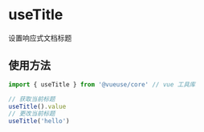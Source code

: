 # useTitle
设置响应式文档标题

## 使用方法
``` js
import { useTitle } from '@vueuse/core' // vue 工具库

// 获取当前标题
useTitle().value
// 更改当前标题
useTitle('hello')
```